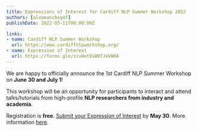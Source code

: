 ```yaml
---
title: Expressions of Interest for Cardiff NLP Summer Workshop 2022
authors: [alvamanchegof]
publishDate: 2022-05-11T00:00:00Z

links:
- name: Cardiff NLP Summer Workshop
  url: https://www.cardiffnlpworkshop.org/
- name: Expression of Interest
  url: https://forms.gle/zzvHetEvWBTJeVW8A
---
```


We are happy to officially announce the 1st Cardiff NLP Summer Workshop on **June 30 and July 1**!

This workshop will be an opportunity for participants to interact and attend talks/tutorials from high-profile **NLP researchers from industry and academia**.

Registration is **free**. [Submit your Expression of Interest](https://forms.gle/zzvHetEvWBTJeVW8A) by **May 30**. More information [here](https://www.cardiffnlpworkshop.org/).